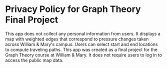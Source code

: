 # Privacy Policy for Graph Theory Final Project

This app does not collect any personal information from users. It displays a map with weighted edges that correspond to pressure changes taken across William & Mary's campus. Users can select start and end locations to compute traveling paths. This app was created as a final project for the Graph Theory course at William & Mary. It does not require users to log in to access the public map data.
